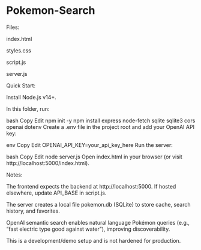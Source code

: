# Pokemon-Search
Files:

index.html

styles.css

script.js

server.js

Quick Start:

Install Node.js v14+.

In this folder, run:

bash
Copy
Edit
npm init -y
npm install express node-fetch sqlite sqlite3 cors openai dotenv
Create a .env file in the project root and add your OpenAI API key:

env
Copy
Edit
OPENAI_API_KEY=your_api_key_here
Run the server:

bash
Copy
Edit
node server.js
Open index.html in your browser (or visit http://localhost:5000/index.html).

Notes:

The frontend expects the backend at http://localhost:5000. If hosted elsewhere, update API_BASE in script.js.

The server creates a local file pokemon.db (SQLite) to store cache, search history, and favorites.

OpenAI semantic search enables natural language Pokémon queries (e.g., “fast electric type good against water”), improving discoverability.

This is a development/demo setup and is not hardened for production.
